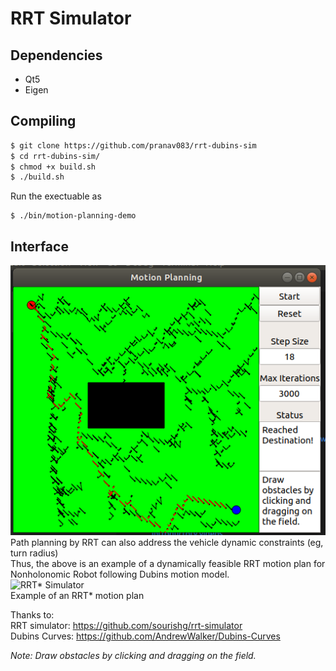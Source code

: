 # RRT Simulator

## Dependencies
* Qt5
* Eigen

## Compiling
```bash
$ git clone https://github.com/pranav083/rrt-dubins-sim
$ cd rrt-dubins-sim/
$ chmod +x build.sh
$ ./build.sh
```
Run the exectuable as
```
$ ./bin/motion-planning-demo
```
## Interface

![RRT with Dubins steering function Simulator](imgs/rrt.png)    
Path planning by RRT can also address the vehicle dynamic constraints (eg, turn radius)    
Thus, the above is an example of a dynamically feasible RRT motion plan for Nonholonomic Robot following Dubins motion model.    
![RRT* Simulator](imgs/rrtstar-sim.png)   
Example of an RRT* motion plan    



Thanks to:    
RRT simulator: https://github.com/sourishg/rrt-simulator   
Dubins Curves: https://github.com/AndrewWalker/Dubins-Curves    

*Note: Draw obstacles by clicking and dragging on the field.*
